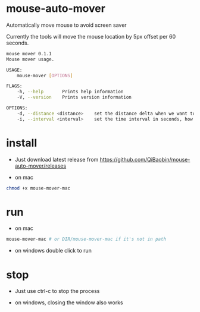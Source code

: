 # mouse-auto-mover

Automatically move mouse to avoid screen saver

Currently the tools will move the mouse location by 5px offset per 60 seconds.

``` sh
mouse mover 0.1.1
Mouse mover usage.

USAGE:
    mouse-mover [OPTIONS]

FLAGS:
    -h, --help       Prints help information
    -V, --version    Prints version information

OPTIONS:
    -d, --distance <distance>    set the distance delta when we want to move [default: 5]
    -i, --interval <interval>    set the time interval in seconds, how often we run [default: 60]
```

# install

* Just download latest release from https://github.com/QiBaobin/mouse-auto-mover/releases

* on mac
```sh
chmod +x mouse-mover-mac
```

# run

* on mac
```sh
mouse-mover-mac # or DIR/mouse-mover-mac if it's not in path
```

* on windows
double click to run

# stop

* Just use ctrl-c to stop the process

* on windows, closing the window also works

